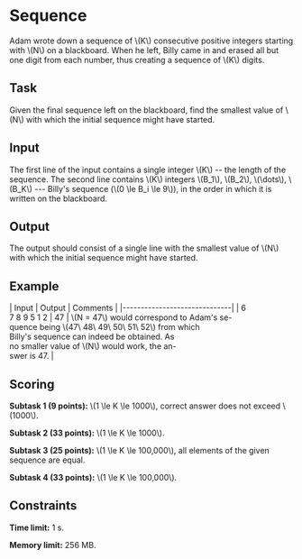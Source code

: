 # Sequence

Adam wrote down a sequence of \\(K\\) consecutive positive integers starting with \\(N\\) on a blackboard. When he left, Billy came in and erased all but one digit from each number, thus creating a sequence of \\(K\\) digits.


## Task
Given the final sequence left on the blackboard, find the smallest value of \\(N\\) with which the initial sequence might have started.


## Input

The first line of the input contains a single integer \\(K\\) -- the length of the sequence. The second line contains \\(K\\) integers \\(B_1\\), \\(B_2\\), \\(\dots\\), \\(B_K\\) --- Billy's sequence (\\(0 \le B_i \le 9\\)), in the order in which it is written on the blackboard.


## Output

The output should consist of a single line with the smallest value of \\(N\\) with which the initial sequence might have started.


## Example

|  Input  |  Output  |  Comments  |
|------------------------------|
| 6<br/>7 8 9 5 1 2 | 47 | \\(N = 47\\) would correspond to Adam's se-<br/>quence being \\(47\ 48\ 49\ 50\ 51\ 52\\) from which<br/>Billy's sequence can indeed be obtained. As<br/>no smaller value of \\(N\\) would work, the an-<br/>swer is 47. |


## Scoring

**Subtask 1 (9 points):** \\(1 \le K \le 1000\\), correct answer does not exceed \\(1000\\).

**Subtask 2 (33 points):** \\(1 \le K \le 1000\\).

**Subtask 3 (25 points):** \\(1 \le K \le 100\,000\\), all elements of the given sequence are equal.

**Subtask 4 (33 points):** \\(1 \le K \le 100\,000\\).


## Constraints

**Time limit:** 1 s.

**Memory limit:** 256 MB.
